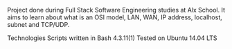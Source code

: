 Project done during Full Stack Software Engineering studies at Alx School. It aims to learn about what is an OSI model, LAN, WAN, IP address, localhost, subnet and TCP/UDP.

Technologies
Scripts written in Bash 4.3.11(1)
Tested on Ubuntu 14.04 LTS
